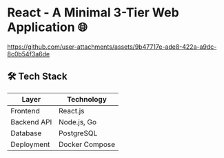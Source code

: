 # React  - A Minimal 3-Tier Web Application 🌐

https://github.com/user-attachments/assets/9b47717e-ade8-422a-a9dc-8c0b54f3a6de



## 🛠️ Tech Stack
| Layer       | Technology       |
|-------------|------------------|
| Frontend    | React.js         |
| Backend API | Node.js, Go      |
| Database    | PostgreSQL       |
| Deployment  | Docker Compose   |


